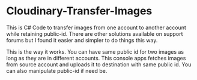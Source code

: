 # Cloudinary-Transfer-Images

This is C# Code to transfer images from one account to another account while retaining public-id. There are other solutions available on support forums but I found it easier and simpler to do things this way. 

This is the way it works. You can have same public id for two images as long as they are in different accounts. This console apps fetches images from source account and uploads it to destination with same public id. You can also manipulate public-id if need be. 

